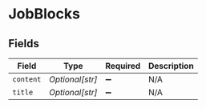 # JobBlocks


## Fields

| Field              | Type               | Required           | Description        |
| ------------------ | ------------------ | ------------------ | ------------------ |
| `content`          | *Optional[str]*    | :heavy_minus_sign: | N/A                |
| `title`            | *Optional[str]*    | :heavy_minus_sign: | N/A                |
